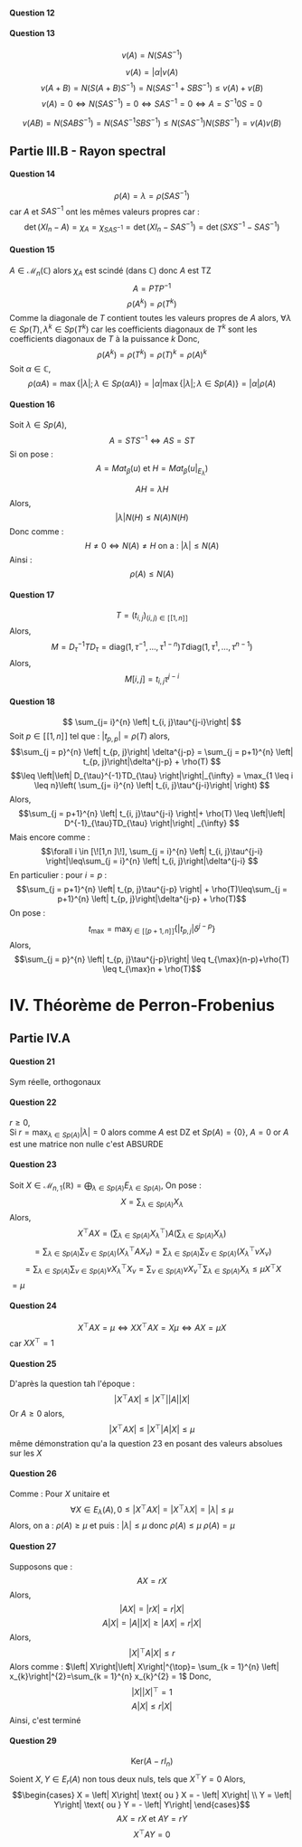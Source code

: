 #### Question 12
#### Question 13
$$v(A) = N(SAS^{-1})$$

$$v(A) = \left| \alpha\right| v(A)$$
$$v(A+B) = N(S(A+B)S^{-1})= N(SAS^{-1} + SBS^{-1}) \leq v(A) + v(B) $$
$$v(A) = 0 \Leftrightarrow N(SAS^{-1}) = 0 \Leftrightarrow SAS^{-1} = 0 \Leftrightarrow A = S^{-1}0S = 0$$

$$v(AB) = N(SABS^{-1}) = N(SAS^{-1}SBS^{-1}) \leq N(SAS^{-1}) N(SBS^{-1}) = v(A)v(B)$$

## Partie III.B - Rayon spectral
#### Question 14
$$\rho(A) = \lambda = \rho(SAS^{-1})$$
car $A$ et $SAS^{-1}$ ont les mêmes valeurs propres car : 
$$\det(XI_{n}-A)  = \chi_{A} = \chi_{SAS^{-1}} = \det(XI_{n}-SAS^{-1}) = \det(SXS^{-1}- SAS^{-1})$$

#### Question 15
$A \in \mathcal{M}_{n}(\mathbb{C})$ alors $\chi_{A}$ est scindé (dans $\mathbb{C}$) donc $A$ est TZ
$$A = PTP^{-1}$$
$$\rho(A^{k}) = \rho(T^{k})$$
Comme la diagonale de $T$ contient toutes les valeurs propres de $A$ alors, $\forall \lambda \in Sp(T), \lambda^{k} \in Sp(T^{k})$ car les coefficients diagonaux de $T^{k}$ sont les coefficients diagonaux de $T$ à la puissance $k$
Donc,
$$\rho(A^{k}) = \rho(T^{k}) = \rho(T)^{k} = \rho(A)^{k}$$
Soit $\alpha \in \mathbb{C}$, 
$$\rho(\alpha A) = \max\{ \left| \lambda\right| ; \lambda \in Sp(\alpha A) \} = \left| \alpha\right|\max\{  \left| \lambda\right| ; \lambda \in Sp(A) \} = \left| \alpha\right| \rho(A) $$

#### Question 16
Soit $\lambda \in Sp(A)$, 
$$A = STS^{-1} \Leftrightarrow AS = ST$$
Si on pose : 
$$A = Mat_{\beta}(u) \text{ et } H=Mat_{\beta}(u|_{E_{\lambda}})$$

$$AH =\lambda H $$
Alors, 
$$\left| \lambda\right|N(H) \leq N(A)N(H)$$
Donc comme : 
$$H \neq 0 \Leftrightarrow N(A) \neq H  \text{ on a : } \left| \lambda \right| \leq N(A) $$
Ainsi : 
$$\rho(A) \leq N(A)$$

#### Question 17
$$T = (t_{i, j})_{(i, j) \in [\![1,n]\!]}$$
Alors, 
$$M = D^{-1}_{\tau} T D_{\tau} = \mathrm{diag}(1, \tau^{-1}, \dots, \tau^{1-n})T \mathrm{diag}(1, \tau^{1}, \dots, \tau^{n-1})$$
Alors, 
$$M[i, j] = t_{i, j} \tau^{j-i}$$

#### Question 18
$$ \sum_{j=  i}^{n} \left| t_{i, j}\tau^{j-i}\right| $$
Soit $p \in [\![1, n]\!]$ tel que : $\left| t_{p, p}\right|=\rho(T)$ alors, 
$$\sum_{j = p}^{n} \left| t_{p, j}\right| \delta^{j-p} = \sum_{j = p+1}^{n} \left| t_{p, j}\right|\delta^{j-p} + \rho(T) $$
$$\leq \left|\left| D_{\tau}^{-1}TD_{\tau} \right|\right|_{\infty} = \max_{1 \leq i \leq n}\left(  \sum_{j=  i}^{n} \left| t_{i, j}\tau^{j-i}\right|  \right) $$
Alors, 
$$\sum_{j = p+1}^{n} \left| t_{i, j}\tau^{j-i} \right|+ \rho(T) \leq \left|\left| D^{-1}_{\tau}TD_{\tau} \right|\right| _{\infty} $$
Mais encore comme : 
$$\forall i \in [\![1,n ]\!], \sum_{j = i}^{n} \left| t_{i, j}\tau^{j-i} \right|\leq\sum_{j = i}^{n} \left| t_{i, j}\right|\delta^{j-i}  $$
En particulier : pour $i=p$ : 
$$\sum_{j = p+1}^{n} \left| t_{p, j}\tau^{j-p} \right| + \rho(T)\leq\sum_{j = p+1}^{n} \left| t_{p, j}\right|\delta^{j-p} + \rho(T)$$
On pose : 
$$t_{\max} = \max_{j \in [\![p+1, n]\!] }\{ \left| t_{p, j}\right|\delta^{j-p} \}$$
Alors, 
$$\sum_{j = p}^{n} \left| t_{p, j}\tau^{j-p}\right| \leq t_{\max}(n-p)+\rho(T) \leq t_{\max}n + \rho(T)$$


# IV. Théorème de Perron-Frobenius
## Partie IV.A
#### Question 21
Sym réelle, orthogonaux

#### Question 22
$r \geq 0$,  
Si $r= \max_{\lambda \in Sp(A)}\left| \lambda\right|=0$ alors comme $A$ est DZ et $Sp(A) = \{ 0 \}$, $A = 0$ or $A$ est une matrice non nulle c'est ABSURDE

#### Question 23
Soit $X \in \mathcal{M}_{n, 1}(\mathbb{R}) = \bigoplus_{\lambda \in Sp(A)}E_{\lambda \in Sp(A)}$,
On pose : 
$$X = \sum_{\lambda \in Sp(A)} X_{\lambda}$$
Alors, 
$$X^{\top}AX = \left( \sum_{\lambda \in Sp(A)}X^{\top}_{\lambda}  \right)A \left( \sum_{\lambda \in Sp(A)} X_{\lambda} \right)$$
$$= \sum_{\lambda \in Sp(A)}\sum_{\nu \in Sp(A)} \left( X_{\lambda}^{\top}AX_{\nu} \right) = \sum_{\lambda \in Sp(A)}\sum_{\nu \in Sp(A)} \left( X_{\lambda}^{\top}\nu X_{\nu} \right) $$
$$= \sum_{\lambda \in Sp(A)} \sum_{\nu \in Sp(A)} \nu X_{\lambda}^{\top}X_{\nu} = \sum_{\nu \in Sp(A)} \nu X_{\nu}^{\top} \sum_{\lambda \in Sp(A)} X_{\lambda} \leq \mu X^{\top}X $$
$= \mu$


#### Question 24
$$X^{\top}AX = \mu \Leftrightarrow XX^{\top} A X= X\mu \Leftrightarrow AX = \mu X$$
car $XX^{\top} = 1$

#### Question 25
D'après la question tah l'époque : 
$$\left| X^{\top}AX\right| \leq \left| X^{\top}\right| \left| A\right| \left| X\right|  $$
Or $A \geq 0$ alors, 
$$\left| X^{\top}AX\right| \leq \left| X^{\top}\right| A \left| X\right| \leq  \mu $$
même démonstration qu'a la question 23 en posant des valeurs absolues sur les $X$

#### Question 26
Comme : Pour $X$ unitaire et 
$$\forall X \in E_{\lambda}(A), 0 \leq \left| X^{\top}AX\right| = \left| X^{\top}\lambda X\right| = \left| \lambda\right|\leq \mu$$
Alors, on a : $\rho(A) \geq \mu$ et puis : $\left| \lambda \right|  \leq \mu$ donc $\rho(A) \leq \mu$
$\rho(A) = \mu$

#### Question 27
Supposons que : 
$$AX = rX$$
Alors, 
$$\left| AX\right| = \left| rX\right| = r\left| X\right|$$
$$A\left| X\right|=\left| A\right|\left| X\right| \geq \left| AX\right| =r\left| X\right|$$
Alors, 
$$\left| X\right|^{\top}A \left| X\right| \leq r $$
Alors comme : $\left| X\right|\left| X\right|^{\top}= \sum_{k = 1}^{n} \left| x_{k}\right|^{2}=\sum_{k = 1}^{n} x_{k}^{2} = 1$
Donc, 
$$\left| X\right|\left| X\right|^{\top} = 1$$
$$A\left| X\right| \leq r \left| X\right|$$
Ainsi, c'est terminé

#### Question 29

$$\mathrm{Ker}(A-rI_{n})$$
Soient $X, Y \in E_{r}(A)$ non tous deux nuls, tels que $X^{\top}Y = 0$
Alors, 
$$\begin{cases}
X = \left| X\right| \text{ ou } X = - \left| X\right| \\
Y = \left| Y\right| \text{ ou } Y = - \left| Y\right|
\end{cases}$$
$$AX = r X \text{ et } AY = rY$$
$$X^{\top}AY = 0$$
